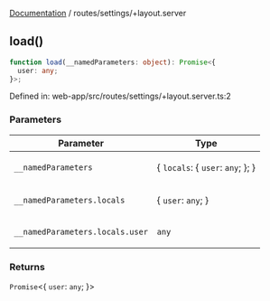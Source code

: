 [Documentation](../../modules.md) / routes/settings/+layout.server

## load()

```ts
function load(__namedParameters: object): Promise<{
  user: any;
}>;
```

Defined in: web-app/src/routes/settings/+layout.server.ts:2

### Parameters

<table>
<thead>
<tr>
<th>Parameter</th>
<th>Type</th>
</tr>
</thead>
<tbody>
<tr>
<td>

`__namedParameters`

</td>
<td>

\{ `locals`: \{ `user`: `any`; \}; \}

</td>
</tr>
<tr>
<td>

`__namedParameters.locals`

</td>
<td>

\{ `user`: `any`; \}

</td>
</tr>
<tr>
<td>

`__namedParameters.locals.user`

</td>
<td>

`any`

</td>
</tr>
</tbody>
</table>

### Returns

`Promise`&lt;\{
  `user`: `any`;
\}&gt;
